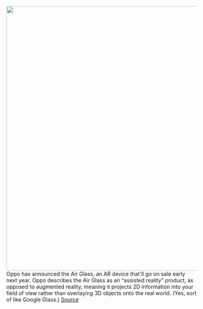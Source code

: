 <img src='https://cdn.vox-cdn.com/thumbor/NkMoJwGYAMQcdfHDQclrMrnl6jY=/0x0:1920x1218/1200x800/filters:focal(807x456:1113x762)/cdn.vox-cdn.com/uploads/chorus_image/image/70268393/3._OPPO_Air_Glass_Weather_Notification.0.jpg' width='700px' /><br/>
Oppo has announced the Air Glass, an AR device that'll go on sale early next year. Oppo describes the Air Glass as an “assisted reality” product, as opposed to augmented reality, meaning it projects 2D information into your field of view rather than overlaying 3D objects onto the real world. (Yes, sort of like Google Glass.)
<a href='https://www.theverge.com/2021/12/14/22833796/oppo-air-glass-ar-glasses-announced-china-release-date'> Source <a/>